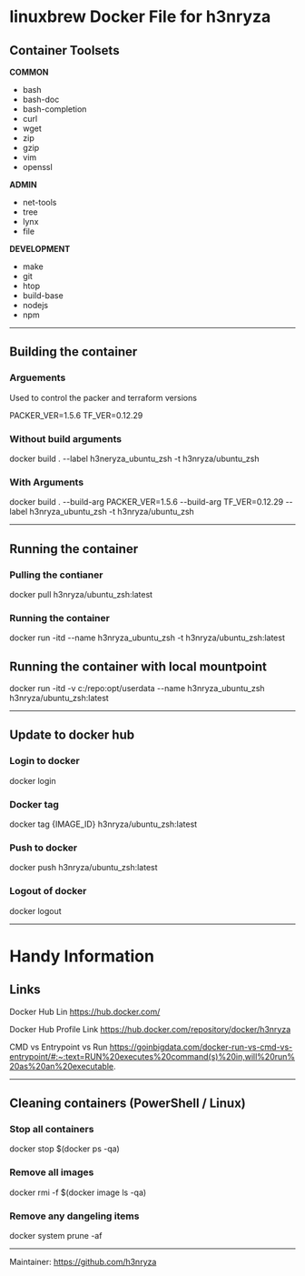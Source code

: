 # linuxbrew Docker File for h3nryza

## Container Toolsets

__COMMON__
- bash 
- bash-doc 
- bash-completion 
- curl 
- wget 
- zip  
- gzip 
- vim 
- openssl

__ADMIN__
- net-tools 
- tree 
- lynx 
- file

__DEVELOPMENT__
- make 
- git 
- htop 
- build-base 
- nodejs 
- npm


________________________________________

## Building the container

### Arguements
Used to control the packer and terraform versions

PACKER_VER=1.5.6
TF_VER=0.12.29

### Without build arguments
docker build . --label h3neryza_ubuntu_zsh -t h3nryza/ubuntu_zsh 

### With Arguments
docker build . --build-arg PACKER_VER=1.5.6 --build-arg TF_VER=0.12.29  --label h3nryza_ubuntu_zsh  -t h3nryza/ubuntu_zsh  

________________________________________

## Running the container

### Pulling the contianer
docker pull h3nryza/ubuntu_zsh:latest

### Running the container
docker run -itd --name h3nryza_ubuntu_zsh  -t h3nryza/ubuntu_zsh:latest 

## Running the container with local mountpoint
docker run -itd -v c:/repo:opt/userdata --name h3nryza_ubuntu_zsh h3nryza/ubuntu_zsh:latest  

________________________________________

## Update to docker hub

### Login to docker
docker login

### Docker tag
docker tag {IMAGE_ID} h3nryza/ubuntu_zsh:latest

### Push to docker
docker push h3nryza/ubuntu_zsh:latest

### Logout of docker
docker logout

________________________________________

# Handy Information

## Links
Docker Hub Lin
https://hub.docker.com/

Docker Hub Profile Link
https://hub.docker.com/repository/docker/h3nryza 

CMD vs Entrypoint vs Run
https://goinbigdata.com/docker-run-vs-cmd-vs-entrypoint/#:~:text=RUN%20executes%20command(s)%20in,will%20run%20as%20an%20executable.

________________________________________

## Cleaning containers (PowerShell / Linux)

### Stop all containers
docker stop $(docker ps -qa)

### Remove all images
docker rmi -f $(docker image ls -qa)

### Remove any dangeling items
docker system prune -af

________________________________________
Maintainer:  https://github.com/h3nryza


